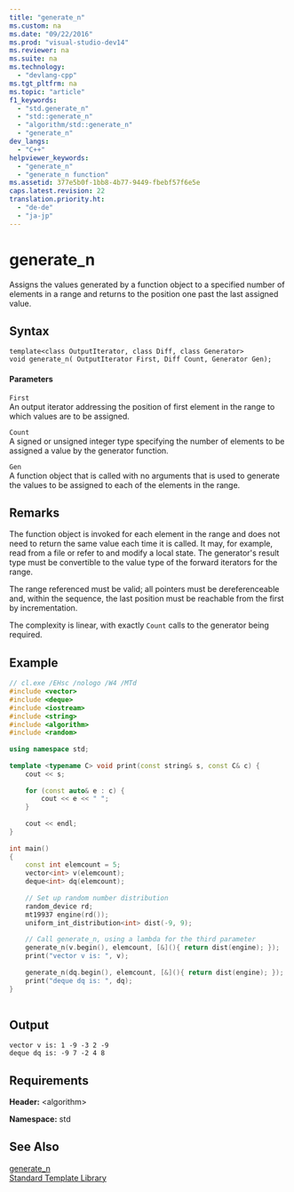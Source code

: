 ```yaml
---
title: "generate_n"
ms.custom: na
ms.date: "09/22/2016"
ms.prod: "visual-studio-dev14"
ms.reviewer: na
ms.suite: na
ms.technology: 
  - "devlang-cpp"
ms.tgt_pltfrm: na
ms.topic: "article"
f1_keywords: 
  - "std.generate_n"
  - "std::generate_n"
  - "algorithm/std::generate_n"
  - "generate_n"
dev_langs: 
  - "C++"
helpviewer_keywords: 
  - "generate_n"
  - "generate_n function"
ms.assetid: 377e5b0f-1bb8-4b77-9449-fbebf57f6e5e
caps.latest.revision: 22
translation.priority.ht: 
  - "de-de"
  - "ja-jp"
---
```

# generate_n
Assigns the values generated by a function object to a specified number of elements in a range and returns to the position one past the last assigned value.  
  
## Syntax  
  
```  
template<class OutputIterator, class Diff, class Generator>  
void generate_n( OutputIterator First, Diff Count, Generator Gen);  
```  
  
#### Parameters  
 `First`  
 An output iterator addressing the position of first element in the range to which values are to be assigned.  
  
 `Count`  
 A signed or unsigned integer type specifying the number of elements to be assigned a value by the generator function.  
  
 `Gen`  
 A function object that is called with no arguments that is used to generate the values to be assigned to each of the elements in the range.  
  
## Remarks  
 The function object is invoked for each element in the range and does not need to return the same value each time it is called. It may, for example, read from a file or refer to and modify a local state. The generator's result type must be convertible to the value type of the forward iterators for the range.  
  
 The range referenced must be valid; all pointers must be dereferenceable and, within the sequence, the last position must be reachable from the first by incrementation.  
  
 The complexity is linear, with exactly `Count` calls to the generator being required.  
  
## Example  
  
```cpp  
// cl.exe /EHsc /nologo /W4 /MTd  
#include <vector>  
#include <deque>  
#include <iostream>  
#include <string>  
#include <algorithm>  
#include <random>  
  
using namespace std;  
  
template <typename C> void print(const string& s, const C& c) {  
    cout << s;  
  
    for (const auto& e : c) {  
        cout << e << " ";  
    }  
  
    cout << endl;  
}  
  
int main()  
{  
    const int elemcount = 5;  
    vector<int> v(elemcount);  
    deque<int> dq(elemcount);  
  
    // Set up random number distribution  
    random_device rd;  
    mt19937 engine(rd());  
    uniform_int_distribution<int> dist(-9, 9);  
  
    // Call generate_n, using a lambda for the third parameter  
    generate_n(v.begin(), elemcount, [&](){ return dist(engine); });  
    print("vector v is: ", v);  
  
    generate_n(dq.begin(), elemcount, [&](){ return dist(engine); });  
    print("deque dq is: ", dq);  
}  
  
```  
  
## Output  
  
```  
vector v is: 1 -9 -3 2 -9  
deque dq is: -9 7 -2 4 8  
```  
  
## Requirements  
 **Header:** <algorithm\>  
  
 **Namespace:** std  
  
## See Also  
 [generate_n](../vs140/generate_n--stl-samples-.md)   
 [Standard Template Library](../vs140/standard-template-library.md)